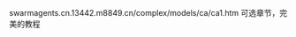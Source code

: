 swarmagents.cn.13442.m8849.cn/complex/models/ca/ca1.htm
可选章节，完美的教程













































































